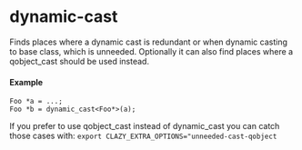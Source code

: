 # dynamic-cast

Finds places where a dynamic cast is redundant or when dynamic casting to base class, which is unneeded.
Optionally it can also find places where a qobject_cast should be used instead.

#### Example

    Foo *a = ...;
    Foo *b = dynamic_cast<Foo*>(a);


If you prefer to use qobject_cast instead of dynamic_cast you can catch those cases with:
`export CLAZY_EXTRA_OPTIONS="unneeded-cast-qobject`
